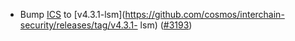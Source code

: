 - Bump [ICS](https://github.com/cosmos/interchain-security) to
    [v4.3.1-lsm](https://github.com/cosmos/interchain-security/releases/tag/v4.3.1-
  lsm) ([\#3193](https://github.com/cosmos/gaia/pull/3193))